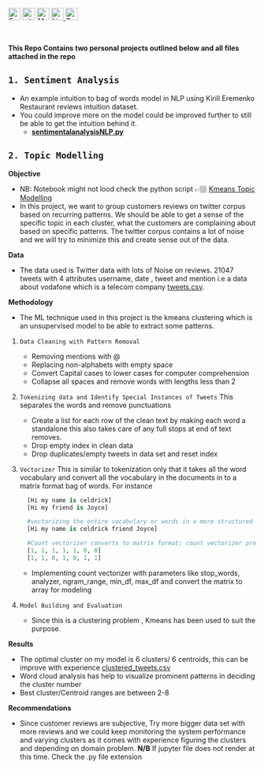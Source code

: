 <p aligne = "center">
<a href="https://kuta-ndze.github.io/" target="_blank" rel="noopener noreferrer"><img alt="Eample Portfolio URL" src="https://img.shields.io/badge/Portfolio-%23000000.svg?style=for-the-badge&logo=firefox&logoColor=#FF7139" height="25"></a> 
<a href="https://github.com/kuta-ndze"><img alt="github URL" src="https://img.shields.io/badge/github-%23121011.svg?style=for-the-badge&logo=github&logoColor=white" height="25"></a>
<a href="mailto:kutaceldrick880@gmail.com"><img alt="Mailto" src="https://img.shields.io/badge/Email-D14836?style=for-the-badge&logo=gmail&logoColor=white" height="25"></a>
<a href="https://www.linkedin.com/in/kuta-n-celdrick-b808ba169/" target="_blank" rel="noopener noreferrer"><img alt="Linkedin URL" src="https://img.shields.io/badge/linkedin-%230077B5.svg?style=for-the-badge&logo=linkedin&logoColor=white" height="25">
<a href="https://twitter.com/kutandze" target="_blank" rel="noopener noreferrer"><img alt="Twitter URL" src="https://img.shields.io/badge/Twitter-%231DA1F2.svg?style=for-the-badge&logo=Twitter&logoColor=white" height="25"></a></p><br>

**This Repo Contains two personal projects outlined below and all files attached in the repo**

## `1. Sentiment Analysis`

- An example intuition to bag of words model in NLP using Kirill Eremenko Restaurant reviews intuition dataset.
- You could improve more on the model could be improved further to still be able to get the intuition behind it.
  - [**sentimentalanalysisNLP.py**](https://github.com/kuta-ndze/NLP-bag-of-words/blob/main/SentimentanalysisNLP.py)

## `2. Topic Modelling`

**Objective**

- NB: Notebook might not lood check the python script 👉🏽 [Kmeans Topic Modelling](https://github.com/kuta-ndze/TopicModeling_NLP/blob/main/Kmeans%20clustering%20for%20Topic%20modeling%20on%20customer%20reviews.py)
- In this project, we want to group customers reviews on twitter corpus based on recurring
  patterns. We should be able to get a sense of the specific topic in each cluster, what the customers are complaining about
  based on specific patterns. The twitter corpus contains a lot of noise and we will try to minimize this and create sense out of the data.

**Data**

- The data used is Twitter data with lots of Noise on reviews. 21047 tweets with 4 attributes username, date , tweet and mention i.e a data about vodafone which is a telecom company [tweets.csv](https://github.com/kuta-ndze/Natural_Language_Processing/blob/main/tweets.csv).

**Methodology**

- The ML technique used in this project is the kmeans clustering which is an unsupervised model to be able to extract some patterns.

1. `Data Cleaning with Pattern Removal`
   - Removing mentions with @
   - Replacing non-alphabets with empty space
   - Convert Capital cases to lower cases for computer comprehension
   - Collapse all spaces and remove words with lengths less than 2
2. `Tokenizing data and Identify Special Instances of Tweets`
   This separates the words and remove punctuations
   - Create a list for each row of the clean text by making each word a standalone this also takes care of any full stops at end of text removes.
   - Drop empty index in clean data
   - Drop duplicates/empty tweets in data set and reset index
3. `Vectorizer`
   This is similar to tokenization only that it takes all the word vocabulary and convert all the vocabulary in the documents in to a matrix format bag of words. For instance

   ```Python
     [Hi my name is celdrick]
     [Hi my friend is Joyce]

     #vectorizing the entire vocabulary or words in a more structured format to a fix number of input length
     [Hi my name is celdrick friend Joyce]

     #Count vectorizer converts to matrix format: count vectorizer preferred to Tfidf because we have small data set.
     [1, 1, 1, 1, 1, 0, 0]
     [1, 1, 0, 1, 0, 1, 1]
   ```

   - Implementing count vectorizer with parameters like stop_words, analyzer, ngram_range, min_df, max_df and convert the matrix to array for modeling

4. `Model Building and Evaluation`
   - Since this is a clustering problem , Kmeans has been used to suit the purpose.

**Results**

- The optimal cluster on my model is 6 clusters/ 6 centroids, this can be improve with experience [clustered_tweets.csv](https://github.com/kuta-ndze/Natural_Language_Processing/blob/main/clustered_tweets.csv)
- Word cloud analysis has help to visualize prominent patterns in deciding the cluster number
- Best cluster/Centroid ranges are between 2-8

**Recommendations**

- Since customer reviews are subjective, Try more bigger data set with more reviews and we could keep
  monitoring the system performance and varying clusters as it comes with experience figuring the clusters and depending on domain problem.
  **N/B** If jupyter file does not render at this time. Check the .py file extension
